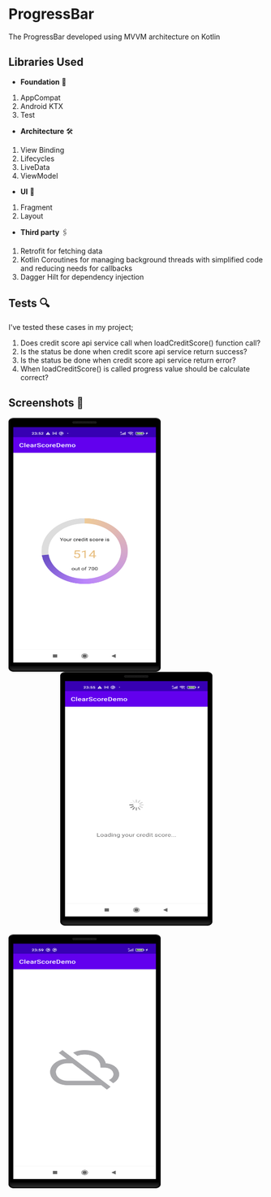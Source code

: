 # ProgressBar
The ProgressBar developed using MVVM architecture on Kotlin

## Libraries Used
- **Foundation** 🎯
1. AppCompat
2. Android KTX
3. Test
- **Architecture** 🛠
1. View Binding
2. Lifecycles
3. LiveData
4. ViewModel
- **UI** 🔮
1. Fragment
2. Layout
- **Third party** 🖇
1. Retrofit for fetching data
2. Kotlin Coroutines for managing background threads with simplified code and reducing needs for callbacks
3. Dagger Hilt for dependency injection

## Tests 🔍
I've tested these cases in my project;
1. Does credit score api service call when loadCreditScore() function call?
2. Is the status be done when credit score api service return success?
3. Is the status be done when credit score api service return error?
4. When loadCreditScore() is called progress value should be calculate correct?


## Screenshots 📸
<img align="left" src="./art/success_state_screen.png" width="300" height="500">
<p align="center">
<img src="./art/loading_state_screen.png" width="300" height="500">
</p>
<img align="left" src="./art/error_state_screen.png" width="300" height="500">
